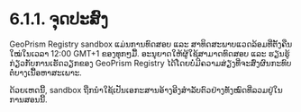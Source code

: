 # 6.1.1. ຈຸດປະສົງ

GeoPrism Registry sandbox ແມ່ນການທົດສອບ ແລະ ສາທິດສະພາບແວດລ້ອມທີ່ຕັ້ງຄືນໃໝ່ໃນເວລາ 12:00 GMT+1 ຂອງທຸກໆມື້. ອະນຸຍາດໃຫ້ຜູ້ໃຊ້ສາມາດທົດສອບ ແລະ ຮຽນຮູ້ກ່ຽວກັບການເຮັດວຽກຂອງ GeoPrism Registry ໄດ້ໂດຍບໍ່ມີຄວາມສ່ຽງທີ່ຈະສົ່ງຜົນກະທົບຕໍ່ບາງເນື້ອຫາສະເພາະ.

ດ້ວຍເຫດນີ້, sandbox ຖືກນໍາໃຊ້ເປັນເອກະສານອ້າງອີງສໍາລັບຕົວຢ່າງທັງໝົດທີ່ລວມຢູ່ໃນການສອນນີ້.
